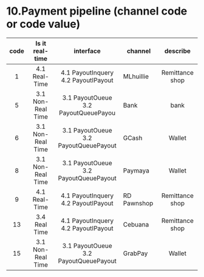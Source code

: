 # 10.Payment pipeline (channel code or code value)

| code                       |    Is it real-time    | interface    |channel| describe|
| :-------------------------: | :-----------: |:-----:| --------------------------------| :--------------------:  |
|1|4.1 Real-Time|4.1 PayoutInquery <br> 4.2 PayoutIPayout|MLhuillie | Remittance shop|  
|5|3.1 Non-Real Time|3.1 PayoutOueue <br> 3.2 PayoutQueuePayou|Bank|bank|  
|6|3.1 Non-Real Time|3.1 PayoutOueue <br> 3.2 PayoutQueuePayout|GCash|Wallet|  
|8|3.1 Non-Real Time|3.1 PayoutOueue <br> 3.2 PayoutQueuePayout|Paymaya|Wallet|  
|9|4.1 Real-Time|4.1 PayoutInquery <br> 4.2 PayoutIPayout|RD Pawnshop | Remittance shop|  
|13|3.4 Real Time|4.1 PayoutInquery <br> 4.2 PayoutIPayout|Cebuana| Remittance shop|  
|15|3.1 Non-Real Time|3.1 PayoutOueue <br> 3.2 PayoutQueuePayout|GrabPay|Wallet|

